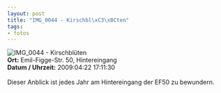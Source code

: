 ```yaml
--- 
layout: post
title: "IMG_0044 - Kirschbl\xC3\xBCten"
tags: 
- fotos
---
```

<img src="http://blog.fabianonline.de/wp-content/main/2010_03/IMG_0044.jpg" alt="IMG_0044 - Kirschblüten" class="aligncenter" /><br />
<strong>Ort:</strong> Emil-Figge-Str. 50, Hintereingang<br />
<strong>Datum / Uhrzeit:</strong> 2009:04:22 17:11:30<br />
<br />
Dieser Anblick ist jedes Jahr am Hintereingang der EF50 zu bewundern.
